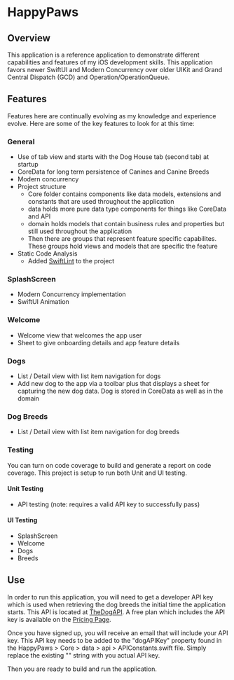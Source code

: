 # HappyPaws

## Overview
This application is a reference application to demonstrate different capabilities and features
of my iOS development skills. This application favors newer SwiftUI and Modern Concurrency over
older UIKit and Grand Central Dispatch (GCD) and Operation/OperationQueue.

## Features
Features here are continually evolving as my knowledge and experience evolve. Here are some of
the key features to look for at this time:

### General
- Use of tab view and starts with the Dog House tab (second tab) at startup
- CoreData for long term persistence of Canines and Canine Breeds
- Modern concurrency
- Project structure
  - Core folder contains components like data models, extensions and constants that are used throughout the application
  - data holds more pure data type components for things like CoreData and API
  - domain holds models that contain business rules and properties but still used throughout the application
  - Then there are groups that represent feature specific capabilites. These groups hold views and models that are specific the feature
- Static Code Analysis
  - Added [SwiftLint](https://github.com/realm/SwiftLint) to the project

### SplashScreen
- Modern Concurrency implementation
- SwiftUI Animation

### Welcome
- Welcome view that welcomes the app user
- Sheet to give onboarding details and app feature details

### Dogs
- List / Detail view with list item navigation for dogs
- Add new dog to the app via a toolbar plus that displays a sheet for capturing the new dog data. Dog is stored in CoreData as well as in the domain

### Dog Breeds
- List / Detail view with list item navigation for dog breeds

### Testing
You can turn on code coverage to build and generate a report on code coverage. This project is setup
to run both Unit and UI testing.

#### Unit Testing
- API testing (note: requires a valid API key to successfully pass)

#### UI Testing
- SplashScreen
- Welcome
- Dogs
- Breeds

## Use
In order to run this application, you will need to get a developer API key which is used
when retrieving the dog breeds the initial time the application starts. This API is
located at [TheDogAPI](https://thedogapi.com). A free plan which includes the API key
is available on the [Pricing Page](https://thedogapi.com/#pricing).

Once you have signed up, you will receive an email that will include your API key.
This API key needs to be added to the "dogAPIKey" property found in the HappyPaws > 
Core > data > api > APIConstants.swift file. Simply replace the existing "<your API key here>"
string with you actual API key.

Then you are ready to build and run the application.

